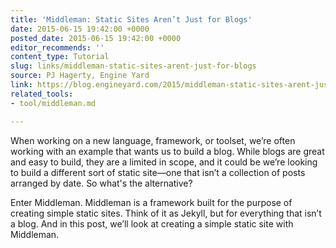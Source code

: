```yaml
---
title: 'Middleman: Static Sites Aren’t Just for Blogs'
date: 2015-06-15 19:42:00 +0000
posted_date: 2015-06-15 19:42:00 +0000
editor_recommends: ''
content_type: Tutorial
slug: links/middleman-static-sites-arent-just-for-blogs
source: PJ Hagerty, Engine Yard
link: https://blog.engineyard.com/2015/middleman-static-sites-arent-just-for-blogs/
related_tools:
- tool/middleman.md

---
```

When working on a new language, framework, or toolset, we’re often working with an example that wants us to build a blog. While blogs are great and easy to build, they are a limited in scope, and it could be we’re looking to build a different sort of static site—one that isn’t a collection of posts arranged by date. So what's the alternative?

Enter Middleman. Middleman is a framework built for the purpose of creating simple static sites. Think of it as Jekyll, but for everything that isn’t a blog. And in this post, we’ll look at creating a simple static site with Middleman.
